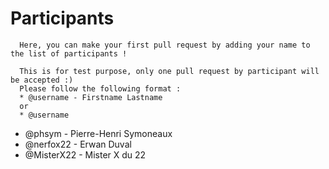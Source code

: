 # Participants

```
  Here, you can make your first pull request by adding your name to the list of participants !
  
  This is for test purpose, only one pull request by participant will be accepted :)
  Please follow the following format :
  * @username - Firstname Lastname
  or
  * @username
```


* @phsym - Pierre-Henri Symoneaux
* @nerfox22 - Erwan Duval
* @MisterX22 - Mister X du 22
